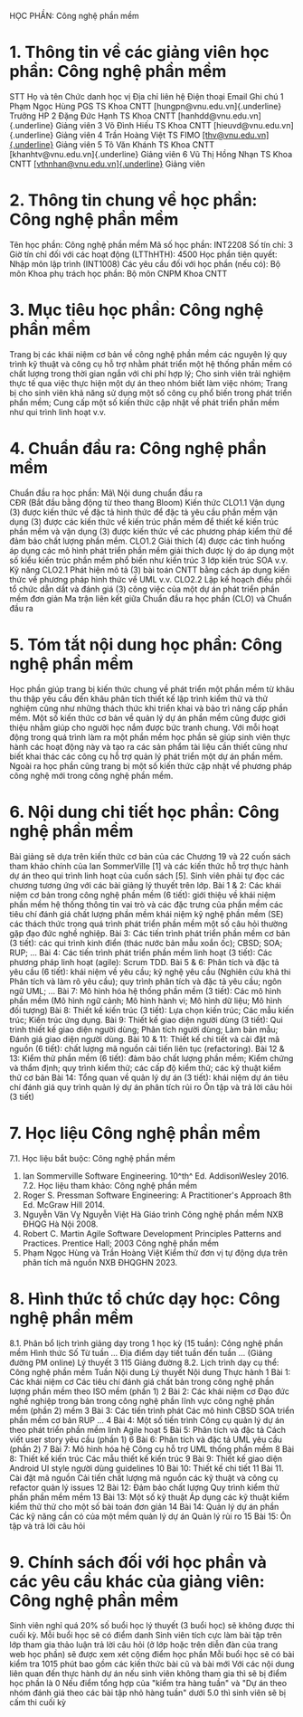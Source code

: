 HỌC PHẦN: Công nghệ phần mềm
# 1. Thông tin về các giảng viên học phần: Công nghệ phần mềm
STT Họ và tên Chức danh học vị Địa chỉ liên hệ Điện thoại Email Ghi chú 1 Phạm Ngọc Hùng PGS TS Khoa CNTT [hungpn\@vnu.edu.vn]{.underline} Trưởng HP
2 Đặng Đức Hạnh TS Khoa CNTT [hanhdd\@vnu.edu.vn]{.underline} Giảng viên
3 Võ Đình Hiếu TS Khoa CNTT [hieuvd\@vnu.edu.vn]{.underline} Giảng viên
4 Trần Hoàng Việt TS FIMO [[thv\@vnu.edu.vn]{.underline}](mailto:thv@vnu.edu.vn) Giảng viên
5 Tô Văn Khánh TS Khoa CNTT [khanhtv\@vnu.edu.vn]{.underline} Giảng viên
6 Vũ Thị Hồng Nhạn TS Khoa CNTT [[vthnhan\@vnu.edu.vn]{.underline}](mailto:vthnhan@vnu.edu.vn) Giảng viên
# 2. Thông tin chung về học phần: Công nghệ phần mềm 
Tên học phần: Công nghệ phần mềm Mã số học phần: INT2208 Số tín chỉ: 3 Giờ tín chỉ đối với các hoạt động (LTThHTH): 4500 Học phần tiên quyết: Nhập môn lập trình (INT1008) Các yêu cầu đối với học phần (nếu có): Bộ môn Khoa phụ trách học phần: Bộ môn CNPM Khoa CNTT
# 3. Mục tiêu học phần: Công nghệ phần mềm
Trang bị các khái niệm cơ bản về công nghệ phần mềm các nguyên lý quy
trình kỹ thuật và công cụ hỗ trợ nhằm phát triển một hệ thống phần mềm
có chất lượng trong thời gian ngắn với chi phí hợp lý; Cho sinh viên
trải nghiệm thực tế qua việc thực hiện một dự án theo nhóm biết làm
việc nhóm; Trang bị cho sinh viên khả năng sử dụng một số công cụ phổ
biến trong phát triển phẩn mềm; Cung cấp một số kiến thức cập nhật về
phát triển phần mềm như qui trình linh hoạt v.v.
# 4. Chuẩn đầu ra: Công nghệ phần mềm
Chuẩn đầu ra học phần: Mã\ Nội dung chuẩn đầu ra\
CĐR (Bắt đầu bằng động từ theo thang Bloom) Kiến thức
CLO1.1 Vận dụng (3) được kiến thức về đặc tả hình thức để đặc tả yêu cầu phần mềm vận dụng (3) được các kiến thức về kiến trúc phần mềm để thiết kế kiến trúc phần mềm và vận dụng (3) được kiến thức về các phương pháp kiểm thử để đảm bảo chất lượng phần mềm.
CLO1.2 Giải thích (4) được các tình huống áp dụng các mô hình phát triển phần mềm giải thích được lý do áp dụng một số kiểu kiến trúc phần mềm phổ biến như kiến trúc 3 lớp kiến trúc SOA v.v.
Kỹ năng
CLO2.1 Phát hiện mô tả (3) bài toán CNTT bằng cách áp dụng kiến thức về phương pháp hình thức về UML v.v.
CLO2.2 Lập kế hoạch điều phối tổ chức dẫn dắt và đánh giá (3) công việc của một dự án phát triển phần mềm đơn giản Ma trận liên kết giữa Chuẩn đầu ra học phần (CLO) và Chuẩn đầu ra

# 5. Tóm tắt nội dung học phần: Công nghệ phần mềm
Học phần giúp trang bị kiến thức chung về phát triển một phần mềm từ khâu thu thập yêu cầu đến khâu phân tích thiết kế lập trình kiểm thử và thử nghiệm cũng như những thách thức khi triển khai và bảo trì nâng cấp phần mềm. Một số kiến thức cơ bản về quản lý dự án phần mềm cũng được giới thiệu nhằm giúp cho người học nắm được bức tranh chung. Với mỗi hoạt động trong quá trình làm ra một phần mềm học phần sẽ giúp sinh viên thực hành các hoạt động này và tạo ra các sản phẩm tài liệu cần thiết cũng như biết khai thác các công cụ hỗ trợ quản lý phát triển một dự án phần mềm. Ngoài ra học phần cũng trang bị một số kiến thức cập nhật về phương pháp công nghệ mới trong công nghệ phần mềm.
# 6. Nội dung chi tiết học phần: Công nghệ phần mềm
Bài giảng sẽ dựa trên kiến thức cơ bản của các Chương 19 và 22 cuốn sách tham khảo chính của Ian SommerVille \[1\] và các kiến thức hỗ trợ thực hành dự án theo qui trình linh hoạt của cuốn sách \[5\]. Sinh viên phải tự đọc các chương tương ứng với các bài giảng lý thuyết trên lớp. 
Bài 1 & 2: Các khái niệm cơ bản trong công nghệ phần mềm (6 tiết): giới thiệu về khái niệm phần mềm hệ thống thông tin vai trò và các đặc trưng của phần mềm các tiêu chí đánh giá chất lượng phần mềm khái niệm kỹ nghệ phần mềm (SE) các thách thức trong quá trình phát triển phần mềm một số câu hỏi thường gặp đạo đức nghề nghiệp. 
Bài 3: Các tiến trình phát triển phần mềm cơ bản (3 tiết): các qui trình kinh điển (thác nước bản mẫu xoắn ốc); CBSD; SOA; RUP; ... 
Bài 4: Các tiến trình phát triển phần mềm linh hoạt (3 tiết): Các phương pháp linh hoạt (agile): Scrum TDD. 
Bài 5 & 6: Phân tích và đặc tả yêu cầu (6 tiết): khái niệm về yêu cầu; kỹ nghệ yêu cầu (Nghiên cứu khả thi Phân tích và làm rõ yêu cầu); quy trình phân tích và đặc tả yêu cầu; ngôn ngữ UML; ... 
Bài 7: Mô hình hóa hệ thống phần mềm (3 tiết): Các mô hình phần mềm (Mô hình ngữ cảnh; Mô hình hành vi; Mô hình dữ liệu; Mô hình đối tượng) 
Bài 8: Thiết kế kiến trúc (3 tiết): Lựa chọn kiến trúc; Các mẫu kiến trúc; Kiến trúc ứng dụng. 
Bài 9: Thiết kế giao diện người dùng (3 tiết): Qui trình thiết kế giao diện người dùng; Phân tích người dùng; Làm bản mẫu; Đánh giá giao diện người dùng. 
Bài 10 & 11: Thiết kế chi tiết và cài đặt mã nguồn (6 tiết): chất lượng mã nguồn cải tiến liên tục (refactoring). 
Bài 12 & 13: Kiểm thử phần mềm (6 tiết): đảm bảo chất lượng phần mềm; Kiểm chứng và thẩm định; quy trình kiểm thử; các cấp độ kiểm thử; các kỹ thuật kiểm thử cơ bản 
Bài 14: Tổng quan về quản lý dự án (3 tiết): khái niệm dự án tiêu chí đánh giá quy trình quản lý dự án phân tích rủi ro Ôn tập và trả lời câu hỏi (3 tiết)
# 7. Học liệu Công nghệ phần mềm
7.1. Học liệu bắt buộc: Công nghệ phần mềm 
1. Ian Sommerville Software Engineering. 10^th^ Ed. AddisonWesley 2016.
7.2. Học liệu tham khảo: Công nghệ phần mềm 
2. Roger S. Pressman Software Engineering: A Practitioner\'s Approach 8th Ed. McGraw Hill 2014. 
3. Nguyễn Văn Vỵ Nguyễn Việt Hà Giáo trình Công nghệ phần mềm NXB ĐHQG Hà Nội 2008.
4. Robert C. Martin Agile Software Development Principles Patterns and Practices. Prentice Hall; 2003 Công nghệ phần mềm 
5. Phạm Ngọc Hùng và Trần Hoàng Việt Kiểm thử đơn vị tự động dựa trên phân tích mã nguồn NXB ĐHQGHN 2023.
# 8. Hình thức tổ chức dạy học: Công nghệ phần mềm
8.1. Phân bổ lịch trình giảng dạy trong 1 học kỳ (15 tuần): Công nghệ phần mềm Hình thức Số Từ tuần ... Địa điểm dạy tiết tuần đến tuần ... (Giảng đường PM online) Lý thuyết 3 115 Giảng đường 
8.2. Lịch trình dạy cụ thể: Công nghệ phần mềm Tuần Nội dung Lý thuyết Nội dung Thực hành 1 
Bài 1: Các khái niệm cơ Các tiêu chí đánh giá chất bản trong công nghệ phần lượng phần mềm theo ISO mềm (phần 1) 2 
Bài 2: Các khái niệm cơ Đạo đức nghề nghiệp trong bản trong công nghệ phần lĩnh vực công nghệ phần mềm (phần 2) mềm 3 
Bài 3: Các tiến trình phát Các mô hình CBSD SOA triển phần mềm cơ bản RUP ... 4 
Bài 4: Một số tiến trình Công cụ quản lý dự án theo phát triển phần mềm linh Agile hoạt 5 
Bài 5: Phân tích và đặc tả Cách viết user story yêu cầu (phần 1) 6 
Bài 6: Phân tích và đặc tả UML yêu cầu (phần 2) 7 
Bài 7: Mô hình hóa hệ Công cụ hỗ trợ UML thống phần mềm 8 
Bài 8: Thiết kế kiến trúc Các mẫu thiết kế kiến trúc 9 
Bài 9: Thiết kế giao diện Android UI style người dùng guidelines 10 
Bài 10: Thiết kế chi tiết 11 
Bài 11. Cài đặt mã nguồn Cải tiến chất lượng mã nguồn các kỹ thuật và công cụ refactor quản lý issues 12 
Bài 12: Đảm bảo chất lượng Quy trình kiểm thử phần phần mềm mềm 13 
Bài 13: Một số kỹ thuật Áp dụng các kỹ thuật kiểm kiểm thử thử cho một số  bài toán đơn giản 14 
Bài 14: Quản lý dự án phần Các kỹ năng cần có của một mềm quản lý dự án Quản lý rủi ro 15 Bài 15: Ôn tập và trả lời câu hỏi 
# 9. Chính sách đối với học phần và các yêu cầu khác của giảng viên: Công nghệ phần mềm 
Sinh viên nghỉ quá 20% số buổi học lý thuyết (3 buổi học) sẽ không được thi cuối kỳ. Mỗi buổi học sẽ có điểm danh Sinh viên tích cực làm bài tập trên lớp tham gia thảo luận trả lời câu hỏi (ở lớp hoặc trên diễn đàn của trang web học phần) sẽ được xem xét cộng điểm học phần Mỗi buổi học sẽ có bài kiểm tra 1015 phút bao gồm các kiến thức bài cũ và bài mới Với các nội dung liên quan đến thực hành dự án nếu sinh viên không tham gia thì sẽ bị điểm học phần là 0 Nếu điểm tổng hợp của "kiểm tra hàng tuần" và "Dự án theo nhóm đánh giá theo các bài tập nhỏ hàng tuần" dưới 5.0 thì sinh viên sẽ bị cấm thi cuối kỳ